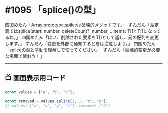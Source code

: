 # #1095 「splice()の型」

四国めたん「Array.prototype.spliceは破壊的メソッドです。」
ずんだん「型定義ではsplice(start: number, deleteCount?: number, ...items: T[]): T[]になってるね。」
四国めたん「はい、削除された要素をT[]として返し、元の配列を変更します。」
ずんだん「変更を外部に通知するときは注意しよう。」
四国めたん「spliceの型と挙動を理解して使ってください。」
ずんだん「破壊的変更が必要な場面で使おう！」

---

## 📺 画面表示用コード

```typescript
const values = ["a", "b", "c"];

const removed = values.splice(1, 1, "x", "y");
// values: ["a", "x", "y", "c"], removed: ["b"]
```
